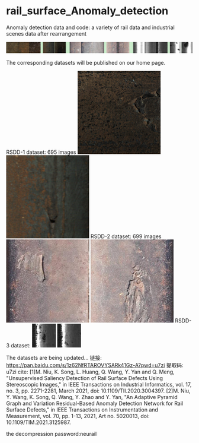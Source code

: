 # rail_surface_Anomaly_detection

Anomaly detection data and code: a variety of rail data and industrial scenes data after rearrangement

![image](https://github.com/neu-rail-rsdds/rail_surface_Anomaly_detection/blob/main/images/Overall.png)

The corresponding datasets will be published on our home page.

RSDD-1 dataset: 695 images
![image](https://github.com/neu-rail-rsdds/rail_surface_Anomaly_detection/blob/main/images/1240.png)
![image](https://github.com/neu-rail-rsdds/rail_surface_Anomaly_detection/blob/main/images/1262.png)
RSDD-2 dataset: 699 images
![image](https://github.com/neu-rail-rsdds/rail_surface_Anomaly_detection/blob/main/images/5.png)
![image](https://github.com/neu-rail-rsdds/rail_surface_Anomaly_detection/blob/main/images/156.png)
RSDD-3 dataset: 
![image](https://github.com/neu-rail-rsdds/rail_surface_Anomaly_detection/blob/main/images/203.jpg)
![image](https://github.com/neu-rail-rsdds/rail_surface_Anomaly_detection/blob/main/images/211.jpg)

The datasets are being updated...
链接: https://pan.baidu.com/s/1z62NfRTAROVYSARk41Gz-A?pwd=u7zi 提取码: u7zi 
cite:
[1]M. Niu, K. Song, L. Huang, Q. Wang, Y. Yan and Q. Meng, "Unsupervised Saliency Detection of Rail Surface Defects Using Stereoscopic Images," in IEEE Transactions on Industrial Informatics, vol. 17, no. 3, pp. 2271-2281, March 2021, doi: 10.1109/TII.2020.3004397. [2]M. Niu, Y. Wang, K. Song, Q. Wang, Y. Zhao and Y. Yan, "An Adaptive Pyramid Graph and Variation Residual-Based Anomaly Detection Network for Rail Surface Defects," in IEEE Transactions on Instrumentation and Measurement, vol. 70, pp. 1-13, 2021, Art no. 5020013, doi: 10.1109/TIM.2021.3125987.

the decompression password:neurail
